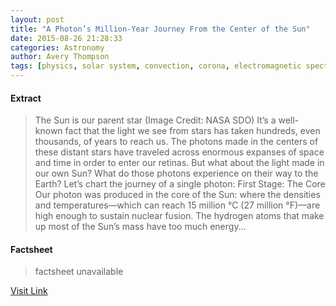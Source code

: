 ```yaml
---
layout: post
title: "A Photon’s Million-Year Journey From the Center of the Sun"
date: 2015-08-26 21:28:33
categories: Astronomy
author: Avery Thompson
tags: [physics, solar system, convection, corona, electromagnetic spectrum, granules, nuclear fusion, particle physics, photon, radiative zone, sun]
---
```



#### Extract
>The Sun is our parent star (Image Credit: NASA SDO) It&#8217;s a well-known fact that the light we see from stars has taken hundreds, even thousands, of years to reach us. The photons made in the centers of these distant stars have traveled across enormous expanses of space and time in order to enter our retinas. But what about the light made in our own Sun? What do those photons experience on their way to the Earth? Let&#8217;s chart the journey of a single photon: First Stage: The Core Our photon was produced in the core of the Sun: where the densities and temperatures—which can reach 15 million °C (27 million °F)—are high enough to sustain nuclear fusion. The hydrogen atoms that make up most of the Sun&#8217;s mass have too much energy...

#### Factsheet
>factsheet unavailable

[Visit Link](http://www.fromquarkstoquasars.com/photons-million-year-journey-center-sun/)


